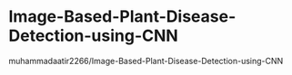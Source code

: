 # Image-Based-Plant-Disease-Detection-using-CNN
muhammadaatir2266/Image-Based-Plant-Disease-Detection-using-CNN
